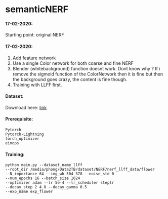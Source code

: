 # semanticNERF

#### 17-02-2020:
Starting point: original NERF

#### 17-02-2020:
1. Add feature network
2. Use a single Color network for both coarse and fine NERF
3. Blender (whitebackground) function doesnt work. Dont know why ? If i remove the sigmoid function of the ColorNetwork then it is fine but then the background goes crazy, the content is fine though.
4. Training with LLFF first.

#### Dataset:
Download here: [link](https://drive.google.com/drive/folders/128yBriW1IG_3NJ5Rp7APSTZsJqdJdfc1)

#### Prerequisite:
```
Pytorch
Pytorch-Lightning
torch_optimizer
einops
```

#### Training:
```
python main.py --dataset_name llff 
--root_dir /media/phong/Data2TB/dataset/NERF/nerf_llff_data/flower 
--N_importance 64 --img_wh 504 378 --noise_std 0 
--num_epochs 16 --batch_size 1024 
--optimizer adam --lr 5e-4 --lr_scheduler steplr 
--decay_step 2 4 8 --decay_gamma 0.5 
--exp_name exp_flower
```